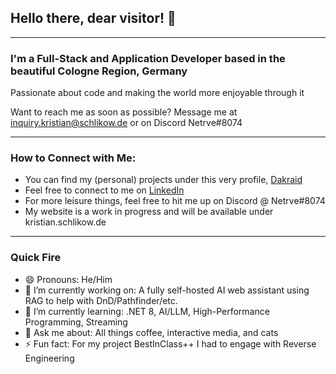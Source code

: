 ## Hello there, dear visitor! 👋
---
### I'm a Full-Stack and Application Developer based in the beautiful Cologne Region, Germany
Passionate about code and making the world more enjoyable through it

Want to reach me as soon as possible? Message me at inquiry.kristian@schlikow.de or on Discord Netrve#8074

---
### How to Connect with Me:
- You can find my (personal) projects under this very profile, <a href="https://github.com/Dakraid">Dakraid</a>
- Feel free to connect to me on <a href="https://www.linkedin.com/in/kristian-schlikow/">LinkedIn</a>
- For more leisure things, feel free to hit me up on Discord @ Netrve#8074
- My website is a work in progress and will be available under kristian.schlikow.de

---
### Quick Fire
- 😄 Pronouns: He/Him
- 🔭 I’m currently working on: A fully self-hosted AI web assistant using RAG to help with DnD/Pathfinder/etc.
- 🌱 I’m currently learning: .NET 8, AI/LLM, High-Performance Programming, Streaming
- 💬 Ask me about: All things coffee, interactive media, and cats
- ⚡ Fun fact: For my project BestInClass++ I had to engage with Reverse Engineering
